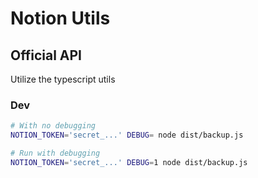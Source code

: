 # Notion Utils

## Official API

Utilize the typescript utils

### Dev

```sh
# With no debugging
NOTION_TOKEN='secret_...' DEBUG= node dist/backup.js

# Run with debugging
NOTION_TOKEN='secret_...' DEBUG=1 node dist/backup.js
```

